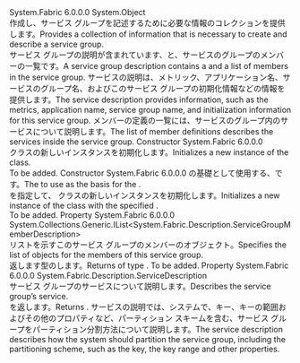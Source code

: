 <Type Name="ServiceGroupDescription" FullName="System.Fabric.Description.ServiceGroupDescription">
  <TypeSignature Language="C#" Value="public sealed class ServiceGroupDescription" />
  <TypeSignature Language="ILAsm" Value=".class public auto ansi sealed beforefieldinit ServiceGroupDescription extends System.Object" />
  <TypeSignature Language="DocId" Value="T:System.Fabric.Description.ServiceGroupDescription" />
  <TypeSignature Language="VB.NET" Value="Public NotInheritable Class ServiceGroupDescription" />
  <TypeSignature Language="F#" Value="type ServiceGroupDescription = class" />
  <AssemblyInfo>
    <AssemblyName>System.Fabric</AssemblyName>
    <AssemblyVersion>6.0.0.0</AssemblyVersion>
  </AssemblyInfo>
  <Base>
    <BaseTypeName>System.Object</BaseTypeName>
  </Base>
  <Interfaces />
  <Docs>
    <summary>
      <para><span data-ttu-id="ef8d1-101">作成し、サービス グループを記述するために必要な情報のコレクションを提供します。</span><span class="sxs-lookup"><span data-stu-id="ef8d1-101">Provides a collection of information that is necessary to create and describe a service group.</span></span>  </para>
    </summary>
    <remarks>
      <para><span data-ttu-id="ef8d1-102">サービス グループの説明が含まれています、<see cref="T:System.Fabric.Description.ServiceGroupDescription" />と、サービスのグループのメンバーの一覧です。</span><span class="sxs-lookup"><span data-stu-id="ef8d1-102">A service group description contains a <see cref="T:System.Fabric.Description.ServiceGroupDescription" /> and a list of members in the service group.</span></span> <span data-ttu-id="ef8d1-103">サービスの説明は、メトリック、アプリケーション名、サービスのグループ名、およびこのサービス グループの初期化情報などの情報を提供します。</span><span class="sxs-lookup"><span data-stu-id="ef8d1-103">The service description provides information, such as the metrics, application name, service group name, and initialization information for this service group.</span></span> <span data-ttu-id="ef8d1-104">メンバーの定義の一覧には、サービスのグループ内のサービスについて説明します。</span><span class="sxs-lookup"><span data-stu-id="ef8d1-104">The list of member definitions describes the services inside the service group.</span></span></para>
    </remarks>
  </Docs>
  <Members>
    <Member MemberName=".ctor">
      <MemberSignature Language="C#" Value="public ServiceGroupDescription ();" />
      <MemberSignature Language="ILAsm" Value=".method public hidebysig specialname rtspecialname instance void .ctor() cil managed" />
      <MemberSignature Language="DocId" Value="M:System.Fabric.Description.ServiceGroupDescription.#ctor" />
      <MemberSignature Language="VB.NET" Value="Public Sub New ()" />
      <MemberType>Constructor</MemberType>
      <AssemblyInfo>
        <AssemblyName>System.Fabric</AssemblyName>
        <AssemblyVersion>6.0.0.0</AssemblyVersion>
      </AssemblyInfo>
      <Parameters />
      <Docs>
        <summary>
          <para><span data-ttu-id="ef8d1-105"><see cref="T:System.Fabric.Description.ServiceGroupDescription" /> クラスの新しいインスタンスを初期化します。</span><span class="sxs-lookup"><span data-stu-id="ef8d1-105">Initializes a new instance of the <see cref="T:System.Fabric.Description.ServiceGroupDescription" /> class.</span></span></para>
        </summary>
        <remarks>To be added.</remarks>
      </Docs>
    </Member>
    <Member MemberName=".ctor">
      <MemberSignature Language="C#" Value="public ServiceGroupDescription (System.Fabric.Description.ServiceDescription serviceDescription);" />
      <MemberSignature Language="ILAsm" Value=".method public hidebysig specialname rtspecialname instance void .ctor(class System.Fabric.Description.ServiceDescription serviceDescription) cil managed" />
      <MemberSignature Language="DocId" Value="M:System.Fabric.Description.ServiceGroupDescription.#ctor(System.Fabric.Description.ServiceDescription)" />
      <MemberSignature Language="F#" Value="new System.Fabric.Description.ServiceGroupDescription : System.Fabric.Description.ServiceDescription -&gt; System.Fabric.Description.ServiceGroupDescription" Usage="new System.Fabric.Description.ServiceGroupDescription serviceDescription" />
      <MemberType>Constructor</MemberType>
      <AssemblyInfo>
        <AssemblyName>System.Fabric</AssemblyName>
        <AssemblyVersion>6.0.0.0</AssemblyVersion>
      </AssemblyInfo>
      <Parameters>
        <Parameter Name="serviceDescription" Type="System.Fabric.Description.ServiceDescription" />
      </Parameters>
      <Docs>
        <param name="serviceDescription">
          <para><span data-ttu-id="ef8d1-106"><see cref="T:System.Fabric.Description.ServiceDescription" />の基礎として使用する、<see cref="T:System.Fabric.Description.ServiceGroupDescription" />です。</span><span class="sxs-lookup"><span data-stu-id="ef8d1-106">The <see cref="T:System.Fabric.Description.ServiceDescription" /> to use as the basis for the <see cref="T:System.Fabric.Description.ServiceGroupDescription" />.</span></span></para>
        </param>
        <summary>
          <para><span data-ttu-id="ef8d1-107"><see cref="T:System.Fabric.Description.ServiceGroupDescription" /> を指定して、<see cref="T:System.Fabric.Description.ServiceDescription" /> クラスの新しいインスタンスを初期化します。</span><span class="sxs-lookup"><span data-stu-id="ef8d1-107">Initializes a new instance of the <see cref="T:System.Fabric.Description.ServiceGroupDescription" /> class with the specified <see cref="T:System.Fabric.Description.ServiceDescription" />.</span></span></para>
        </summary>
        <remarks>To be added.</remarks>
      </Docs>
    </Member>
    <Member MemberName="MemberDescriptions">
      <MemberSignature Language="C#" Value="public System.Collections.Generic.IList&lt;System.Fabric.Description.ServiceGroupMemberDescription&gt; MemberDescriptions { get; set; }" />
      <MemberSignature Language="ILAsm" Value=".property instance class System.Collections.Generic.IList`1&lt;class System.Fabric.Description.ServiceGroupMemberDescription&gt; MemberDescriptions" />
      <MemberSignature Language="DocId" Value="P:System.Fabric.Description.ServiceGroupDescription.MemberDescriptions" />
      <MemberSignature Language="VB.NET" Value="Public Property MemberDescriptions As IList(Of ServiceGroupMemberDescription)" />
      <MemberSignature Language="F#" Value="member this.MemberDescriptions : System.Collections.Generic.IList&lt;System.Fabric.Description.ServiceGroupMemberDescription&gt; with get, set" Usage="System.Fabric.Description.ServiceGroupDescription.MemberDescriptions" />
      <MemberType>Property</MemberType>
      <AssemblyInfo>
        <AssemblyName>System.Fabric</AssemblyName>
        <AssemblyVersion>6.0.0.0</AssemblyVersion>
      </AssemblyInfo>
      <ReturnValue>
        <ReturnType>System.Collections.Generic.IList&lt;System.Fabric.Description.ServiceGroupMemberDescription&gt;</ReturnType>
      </ReturnValue>
      <Docs>
        <summary>
          <para><span data-ttu-id="ef8d1-108">リストを示す<see cref="T:System.Fabric.Description.ServiceGroupMemberDescription" />このサービス グループのメンバーのオブジェクト。</span><span class="sxs-lookup"><span data-stu-id="ef8d1-108">Specifies the list of <see cref="T:System.Fabric.Description.ServiceGroupMemberDescription" /> objects for the members of this service group.</span></span></para>
        </summary>
        <value>
          <para><span data-ttu-id="ef8d1-109">返します<see cref="T:System.Collections.Generic.IList`1" />型の<see cref="T:System.Fabric.Description.ServiceGroupMemberDescription" />します。</span><span class="sxs-lookup"><span data-stu-id="ef8d1-109">Returns <see cref="T:System.Collections.Generic.IList`1" /> of type <see cref="T:System.Fabric.Description.ServiceGroupMemberDescription" />.</span></span></para>
        </value>
        <remarks>To be added.</remarks>
      </Docs>
    </Member>
    <Member MemberName="ServiceDescription">
      <MemberSignature Language="C#" Value="public System.Fabric.Description.ServiceDescription ServiceDescription { get; set; }" />
      <MemberSignature Language="ILAsm" Value=".property instance class System.Fabric.Description.ServiceDescription ServiceDescription" />
      <MemberSignature Language="DocId" Value="P:System.Fabric.Description.ServiceGroupDescription.ServiceDescription" />
      <MemberSignature Language="VB.NET" Value="Public Property ServiceDescription As ServiceDescription" />
      <MemberSignature Language="F#" Value="member this.ServiceDescription : System.Fabric.Description.ServiceDescription with get, set" Usage="System.Fabric.Description.ServiceGroupDescription.ServiceDescription" />
      <MemberType>Property</MemberType>
      <AssemblyInfo>
        <AssemblyName>System.Fabric</AssemblyName>
        <AssemblyVersion>6.0.0.0</AssemblyVersion>
      </AssemblyInfo>
      <ReturnValue>
        <ReturnType>System.Fabric.Description.ServiceDescription</ReturnType>
      </ReturnValue>
      <Docs>
        <summary>
          <para><span data-ttu-id="ef8d1-110">サービス グループのサービスについて説明します。</span><span class="sxs-lookup"><span data-stu-id="ef8d1-110">Describes the service group’s service.</span></span></para>
        </summary>
        <value>
          <para><span data-ttu-id="ef8d1-111"><see cref="T:System.Fabric.Description.ServiceDescription" /> を返します。</span><span class="sxs-lookup"><span data-stu-id="ef8d1-111">Returns <see cref="T:System.Fabric.Description.ServiceDescription" />.</span></span></para>
        </value>
        <remarks>
          <para><span data-ttu-id="ef8d1-112">サービスの説明では、システムで、キー、キーの範囲およびその他のプロパティなど、パーティション スキームを含む、サービス グループをパーティション分割方法について説明します。</span><span class="sxs-lookup"><span data-stu-id="ef8d1-112">The service description describes how the system should partition the service group, including the partitioning scheme, such as the key, the key range and other properties.</span></span></para>
        </remarks>
      </Docs>
    </Member>
  </Members>
</Type>